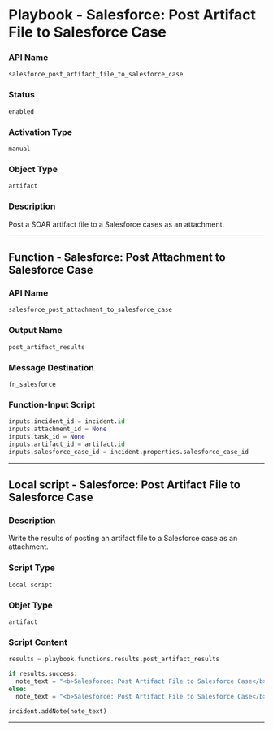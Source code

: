<!--
    DO NOT MANUALLY EDIT THIS FILE
    THIS FILE IS AUTOMATICALLY GENERATED WITH resilient-sdk codegen
    Generated with resilient-sdk v50.0.85
-->

# Playbook - Salesforce: Post Artifact File to Salesforce Case

### API Name
`salesforce_post_artifact_file_to_salesforce_case`

### Status
`enabled`

### Activation Type
`manual`

### Object Type
`artifact`

### Description
Post a SOAR artifact file to a Salesforce cases as an attachment.


---
## Function - Salesforce: Post Attachment to Salesforce Case

### API Name
`salesforce_post_attachment_to_salesforce_case`

### Output Name
`post_artifact_results`

### Message Destination
`fn_salesforce`

### Function-Input Script
```python
inputs.incident_id = incident.id
inputs.attachment_id = None
inputs.task_id = None
inputs.artifact_id = artifact.id
inputs.salesforce_case_id = incident.properties.salesforce_case_id
```

---

## Local script - Salesforce: Post Artifact File to Salesforce Case

### Description
Write the results of posting an artifact file to a Salesforce case as an attachment.

### Script Type
`Local script`

### Objet Type
`artifact`

### Script Content
```python
results = playbook.functions.results.post_artifact_results

if results.success:
  note_text = "<b>Salesforce: Post Artifact File to Salesforce Case</b> post attachment to case:<br>{}".format(results.content.salesforce_attachment)
else:
  note_text = "<b>Salesforce: Post Artifact File to Salesforce Case</b> was NOT successful."

incident.addNote(note_text)
```

---
